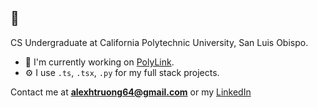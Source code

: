 ## 🌱
CS Undergraduate at California Polytechnic University, San Luis Obispo.

- 🔭 I'm currently working on [PolyLink](https://github.com/Castro19/LAEP-GPT).
- ⚙️ I use `.ts`, `.tsx`, `.py` for my full stack projects.

Contact me at **alexhtruong64@gmail.com** or my [LinkedIn](https://www.linkedin.com/in/alex-hiep-truong/)

<!--
**alexhtruong/alexhtruong** is a ✨ _special_ ✨ repository because its `README.md` (this file) appears on your GitHub profile.

Here are some ideas to get you started:

- 🔭 I’m currently working on ...
- 🌱 I’m currently learning ...
- 👯 I’m looking to collaborate on ...
- 🤔 I’m looking for help with ...
- 💬 Ask me about ...
- 📫 How to reach me: ...
- 😄 Pronouns: ...
- ⚡ Fun fact: ...
-->
